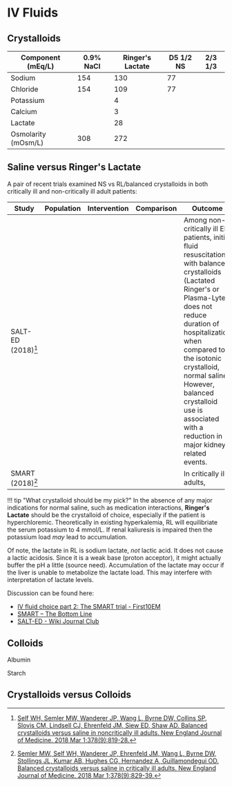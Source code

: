 # IV Fluids
## Crystalloids
 | Component (mEq/L)   | 0.9% NaCl | Ringer's Lactate | D5 1/2 NS | 2/3 1/3 |
 | ------------------- | --------- | ---------------- | --------- | ------- |
 | Sodium              | 154       | 130              | 77        |         | 
 | Chloride            | 154       | 109              | 77        |         |
 | Potassium           |           | 4                |           |         |
 | Calcium             |           | 3                |           |         |
 | Lactate             |           | 28               |           |         |
 | Osmolarity (mOsm/L) | 308       | 272              |        |         |

## Saline versus Ringer's Lactate
A pair of recent trials examined NS vs RL/balanced crystalloids in both critically ill and non-critically ill adult patients:

| Study              | Population | Intervention | Comparison | Outcome                                                                                                                                                                                                                                                                                                                                |
| ------------------ | ---------- | ------------ | ---------- | -------------------------------------------------------------------------------------------------------------------------------------------------------------------------------------------------------------------------------------------------------------------------------------------------------------------------------------- |
| SALT-ED (2018)[^1] |            |              |            | Among non-critically ill ED patients, initial fluid resuscitation with balanced crystalloids (Lactated Ringer's or Plasma-Lyte) does not reduce duration of hospitalization when compared to the isotonic crystalloid, normal saline. However, balanced crystalloid use is associated with a reduction in major kidney-related events. |
| SMART (2018)[^2]   |            |              |            | In critically ill adults,                                                                                                                                                                                                                                                                                                              |

[^1]: [Self WH, Semler MW, Wanderer JP, Wang L, Byrne DW, Collins SP, Slovis CM, Lindsell CJ, Ehrenfeld JM, Siew ED, Shaw AD. Balanced crystalloids versus saline in noncritically ill adults. New England Journal of Medicine. 2018 Mar 1;378(9):819-28.](http://www.nejm.org/doi/full/10.1056/NEJMoa1711586)
[^2]: [Semler MW, Self WH, Wanderer JP, Ehrenfeld JM, Wang L, Byrne DW, Stollings JL, Kumar AB, Hughes CG, Hernandez A, Guillamondegui OD. Balanced crystalloids versus saline in critically ill adults. New England Journal of Medicine. 2018 Mar 1;378(9):829-39.](https://www.nejm.org/doi/full/10.1056/nejmoa1711584)

!!! tip "What crystalloid should be my pick?"
    In the absence of any major indications for normal saline, such as medication interactions, **Ringer's Lactate** should be the crystalloid of choice, especially if the patient is hyperchloremic. Theoretically in existing hyperkalemia, RL will equilibriate the serum potassium to 4 mmol/L. If renal kaliuresis is impaired then the potassium load *may* lead to accumulation.
    
Of note, the lactate in RL is sodium lactate, *not* lactic acid. It does not cause a lactic acidosis. Since it is a weak base (proton acceptor), it might actually buffer the pH a little (source need). Accumulation of the lactate may occur if the liver is unable to metabolize the lactate load. This may interfere with interpretation of lactate levels.

Discussion can be found here:

- [IV fluid choice part 2: The SMART trial - First10EM](https://first10em.com/smart/)
- [SMART – The Bottom Line](https://www.thebottomline.org.uk/summaries/icm/smart/)
- [SALT-ED - Wiki Journal Club](https://www.wikijournalclub.org/wiki/SALT-ED)

## Colloids
Albumin

Starch

## Crystalloids versus Colloids
